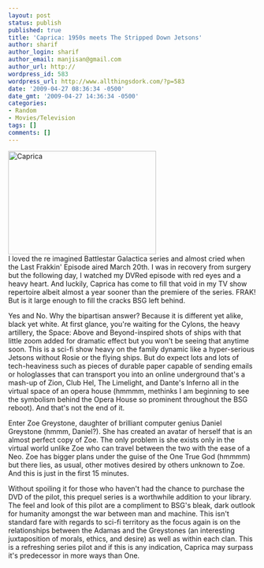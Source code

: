 ```yaml
---
layout: post
status: publish
published: true
title: 'Caprica: 1950s meets The Stripped Down Jetsons'
author: sharif
author_login: sharif
author_email: manjisan@gmail.com
author_url: http://
wordpress_id: 583
wordpress_url: http://www.allthingsdork.com/?p=583
date: '2009-04-27 08:36:34 -0500'
date_gmt: '2009-04-27 14:36:34 -0500'
categories:
- Random
- Movies/Television
tags: []
comments: []
---
```

<p><a href="http://www.allthingsdork.com/wp-content/uploads/2009/04/032509-1707-clipsfromca1.png"><img src="http://www.allthingsdork.com/wp-content/uploads/2009/04/032509-1707-clipsfromca1-300x210.png" alt="Caprica" title="Caprica" width="300" height="210" class="alignleft size-medium wp-image-584" /></a><br />
I loved the re imagined Battlestar Galactica series and almost cried when the Last Frakkin' Episode aired March 20th. I was in recovery from surgery but the following day, I watched my DVRed episode with red eyes and a heavy heart. And luckily, Caprica has come to fill that void in my TV show repertoire albeit almost a year sooner than the premiere of the series. FRAK! But is it large enough to fill the cracks BSG left behind.</p>
<p>Yes and No. Why the bipartisan answer? Because it is different yet alike, black yet white. At first glance, you're waiting for the Cylons, the heavy artillery, the Space: Above and Beyond-inspired shots of ships with that little zoom added for dramatic effect but you won't be seeing that anytime soon. This is a sci-fi show heavy on the family dynamic like a hyper-serious Jetsons without Rosie or the flying ships.  But do expect lots and lots of tech-heaviness such as pieces of durable paper capable of sending emails or hologlasses that can transport you into an online underground that's a mash-up of Zion, Club Hel, The Limelight, and Dante's Inferno all in the virtual space of an opera house (hmmmm, methinks I am beginning to see the symbolism behind the Opera House so prominent throughout the BSG reboot). And that's not the end of it.</p>
<p>Enter Zoe Greystone, daughter of brilliant computer genius Daniel Greystone (hmmm, Daniel?). She has created an avatar of herself that is an almost perfect copy of Zoe. The only problem is she exists only in the virtual world unlike Zoe who can travel between the two with the ease of a Neo. Zoe has bigger plans under the guise of the One True God (hmmmm) but there lies, as usual, other motives desired by others unknown to Zoe. And this is just in the first 15 minutes. </p>
<p>Without spoiling it for those who haven't had the chance to purchase the DVD of the pilot, this prequel series is a worthwhile addition to your library. The feel and look of this pilot are a compliment to BSG's bleak, dark outlook for humanity amongst the war between man and machine. This isn't standard fare with regards to sci-fi territory as the focus again is on the relationships between the Adamas and the Greystones (an interesting juxtaposition of morals, ethics, and desire) as well as within each clan. This is a refreshing series pilot and if this is any indication, Caprica may surpass it's predecessor in more ways than One.</p>
